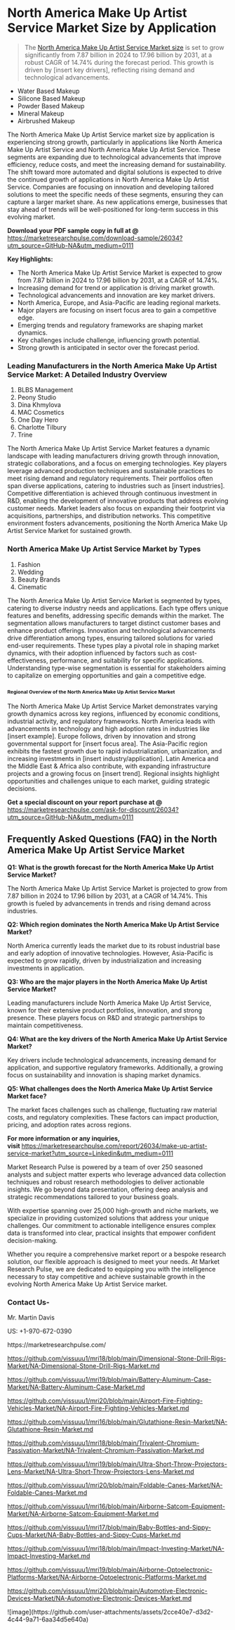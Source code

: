 <h1>North America Make Up Artist Service Market&nbsp;Size by Application</h1><blockquote><p>The <a href="https://marketresearchpulse.com/download-sample/26034?utm_source=GitHub-NA&amp;utm_medium=0111">North America Make Up Artist Service Market size</a> is set to grow significantly from 7.87 billion in 2024 to 17.96 billion by 2031, at a robust CAGR of 14.74% during the forecast period. This growth is driven by [insert key drivers], reflecting rising demand and technological advancements.</p></blockquote><ul><li>Water Based Makeup<li> Silicone Based Makeup<li> Powder Based Makeup<li> Mineral Makeup<li> Airbrushed Makeup</li></ul><p>The North America Make Up Artist Service market size by application is experiencing strong growth, particularly in applications like North America Make Up Artist Service and North America Make Up Artist Service. These segments are expanding due to technological advancements that improve efficiency, reduce costs, and meet the increasing demand for sustainability. The shift toward more automated and digital solutions is expected to drive the continued growth of applications in North America Make Up Artist Service. Companies are focusing on innovation and developing tailored solutions to meet the specific needs of these segments, ensuring they can capture a larger market share. As new applications emerge, businesses that stay ahead of trends will be well-positioned for long-term success in this evolving market.</p><p><strong>Download your PDF sample copy in full at @ </strong><a href="https://marketresearchpulse.com/download-sample/26034?utm_source=GitHub-NA&amp;utm_medium=0111">https://marketresearchpulse.com/download-sample/26034?utm_source=GitHub-NA&amp;utm_medium=0111</a></p><p><strong>Key Highlights: </strong></p><ul><li>The North America Make Up Artist Service Market is expected to grow from 7.87 billion in 2024 to 17.96 billion by 2031, at a CAGR of 14.74%.</li><li>Increasing demand for trend or application is driving market growth.</li><li>Technological advancements and innovation are key market drivers.</li><li>North America, Europe, and Asia-Pacific are leading regional markets.</li><li>Major players are focusing on insert focus area to gain a competitive edge.</li><li>Emerging trends and regulatory frameworks are shaping market dynamics.</li><li>Key challenges include challenge, influencing growth potential.</li><li>Strong growth is anticipated in sector over the forecast period.</li></ul><h3>Leading Manufacturers in the North America Make Up Artist Service Market: A Detailed Industry Overview</h3><ol><li>BLBS Management</li><li>Peony Studio</li><li>Dina Khmylova</li><li>MAC Cosmetics</li><li>One Day Hero</li><li>Charlotte Tilbury</li><li>Trine</li></ol><div class="flex max-w-full flex-col flex-grow"><div class="min-h-8 text-message flex w-full flex-col items-end gap-2 whitespace-normal break-words [.text-message+&amp;]:mt-5" dir="auto" data-message-author-role="assistant" data-message-id="fd8432e4-4910-450d-b182-61b7bfb0a01f" data-message-model-slug="gpt-4o"><div class="flex w-full flex-col gap-1 empty:hidden first:pt-[3px]"><div class="markdown prose w-full break-words dark:prose-invert light"><p>The North America Make Up Artist Service Market features a dynamic landscape with leading manufacturers driving growth through innovation, strategic collaborations, and a focus on emerging technologies. Key players leverage advanced production techniques and sustainable practices to meet rising demand and regulatory requirements. Their portfolios often span diverse applications, catering to industries such as [insert industries]. Competitive differentiation is achieved through continuous investment in R&amp;D, enabling the development of innovative products that address evolving customer needs. Market leaders also focus on expanding their footprint via acquisitions, partnerships, and distribution networks. This competitive environment fosters advancements, positioning the North America Make Up Artist Service Market for sustained growth.</p></div></div></div></div><h3>North America Make Up Artist Service Market by Types</h3><ol><li>Fashion<li> Wedding<li> Beauty Brands<li> Cinematic</li></ol><div class="flex max-w-full flex-col flex-grow"><div class="min-h-8 text-message flex w-full flex-col items-end gap-2 whitespace-normal break-words [.text-message+&amp;]:mt-5" dir="auto" data-message-author-role="assistant" data-message-id="084470be-0bb7-4664-bddf-5156b4f41249" data-message-model-slug="gpt-4o-mini"><div class="flex w-full flex-col gap-1 empty:hidden first:pt-[3px]"><div class="markdown prose w-full break-words dark:prose-invert light"><p>The North America Make Up Artist Service Market is segmented by types, catering to diverse industry needs and applications. Each type offers unique features and benefits, addressing specific demands within the market. The segmentation allows manufacturers to target distinct customer bases and enhance product offerings. Innovation and technological advancements drive differentiation among types, ensuring tailored solutions for varied end-user requirements. These types play a pivotal role in shaping market dynamics, with their adoption influenced by factors such as cost-effectiveness, performance, and suitability for specific applications. Understanding type-wise segmentation is essential for stakeholders aiming to capitalize on emerging opportunities and gain a competitive edge.</p></div></div></div></div><h3><span style="font-size: 11px;">Regional Overview of the North America Make Up Artist Service Market</span></h3><div class="flex max-w-full flex-col flex-grow"><div class="min-h-8 text-message flex w-full flex-col items-end gap-2 whitespace-normal break-words [.text-message+&amp;]:mt-5" dir="auto" data-message-author-role="assistant" data-message-id="e9038762-ce64-4e30-91c9-9bd413514231" data-message-model-slug="gpt-4o-mini"><div class="flex w-full flex-col gap-1 empty:hidden first:pt-[3px]"><div class="markdown prose w-full break-words dark:prose-invert light"><p>The North America Make Up Artist Service Market demonstrates varying growth dynamics across key regions, influenced by economic conditions, industrial activity, and regulatory frameworks. North America leads with advancements in technology and high adoption rates in industries like [insert example]. Europe follows, driven by innovation and strong governmental support for [insert focus area]. The Asia-Pacific region exhibits the fastest growth due to rapid industrialization, urbanization, and increasing investments in [insert industry/application]. Latin America and the Middle East &amp; Africa also contribute, with expanding infrastructure projects and a growing focus on [insert trend]. Regional insights highlight opportunities and challenges unique to each market, guiding strategic decisions.</p></div></div></div></div><p><strong>Get a special discount on your report purchase at @ </strong><a href="https://marketresearchpulse.com/ask-for-discount/26034?utm_source=GitHub-NA&amp;utm_medium=0111">https://marketresearchpulse.com/ask-for-discount/26034?utm_source=GitHub-NA&amp;utm_medium=0111</a></p><h2>Frequently Asked Questions (FAQ) in the North America Make Up Artist Service Market</h2><p><strong>Q1: What is the growth forecast for the North America Make Up Artist Service Market?</strong></p><p>The North America Make Up Artist Service Market is projected to grow from 7.87 billion in 2024 to 17.96 billion by 2031, at a CAGR of 14.74%. This growth is fueled by advancements in trends and rising demand across industries.</p><p><strong>Q2: Which region dominates the North America Make Up Artist Service Market?</strong></p><p>North America currently leads the market due to its robust industrial base and early adoption of innovative technologies. However, Asia-Pacific is expected to grow rapidly, driven by industrialization and increasing investments in application.</p><p><strong>Q3: Who are the major players in the North America Make Up Artist Service Market?</strong></p><p>Leading manufacturers include North America Make Up Artist Service, known for their extensive product portfolios, innovation, and strong presence. These players focus on R&amp;D and strategic partnerships to maintain competitiveness.</p><p><strong>Q4: What are the key drivers of the North America Make Up Artist Service Market?</strong></p><p>Key drivers include technological advancements, increasing demand for application, and supportive regulatory frameworks. Additionally, a growing focus on sustainability and innovation is shaping market dynamics.</p><p><strong>Q5: What challenges does the North America Make Up Artist Service Market face?</strong></p><p>The market faces challenges such as challenge, fluctuating raw material costs, and regulatory complexities. These factors can impact production, pricing, and adoption rates across regions.</p><p><strong>For more information or any inquiries, visit&nbsp;</strong><a href="https://marketresearchpulse.com/report/26034/make-up-artist-service-market?utm_source=Linkedin&utm_medium=0111">https://marketresearchpulse.com/report/26034/make-up-artist-service-market?utm_source=Linkedin&utm_medium=0111</a></p><p>Market Research Pulse is powered by a team of over 250 seasoned analysts and subject matter experts who leverage advanced data collection techniques and robust research methodologies to deliver actionable insights. We go beyond data presentation, offering deep analysis and strategic recommendations tailored to your business goals.</p><p>With expertise spanning over 25,000 high-growth and niche markets, we specialize in providing customized solutions that address your unique challenges. Our commitment to actionable intelligence ensures complex data is transformed into clear, practical insights that empower confident decision-making.</p><p>Whether you require a comprehensive market report or a bespoke research solution, our flexible approach is designed to meet your needs. At Market Research Pulse, we are dedicated to equipping you with the intelligence necessary to stay competitive and achieve sustainable growth in the evolving North America Make Up Artist Service market.</p><h3><strong>Contact Us-</strong></h3><p>Mr. Martin Davis</p><p>US: +1-970-672-0390</p><p>https://marketresearchpulse.com/</p><p><a href="https://github.com/vissuuu1/mri18/blob/main/Dimensional-Stone-Drill-Rigs-Market/NA-Dimensional-Stone-Drill-Rigs-Market.md">https://github.com/vissuuu1/mri18/blob/main/Dimensional-Stone-Drill-Rigs-Market/NA-Dimensional-Stone-Drill-Rigs-Market.md</a></p><p><a href="https://github.com/vissuuu1/mri19/blob/main/Battery-Aluminum-Case-Market/NA-Battery-Aluminum-Case-Market.md">https://github.com/vissuuu1/mri19/blob/main/Battery-Aluminum-Case-Market/NA-Battery-Aluminum-Case-Market.md</a></p><p><a href="https://github.com/vissuuu1/mri20/blob/main/Airport-Fire-Fighting-Vehicles-Market/NA-Airport-Fire-Fighting-Vehicles-Market.md">https://github.com/vissuuu1/mri20/blob/main/Airport-Fire-Fighting-Vehicles-Market/NA-Airport-Fire-Fighting-Vehicles-Market.md</a></p><p><a href="https://github.com/vissuuu1/mri16/blob/main/Glutathione-Resin-Market/NA-Glutathione-Resin-Market.md">https://github.com/vissuuu1/mri16/blob/main/Glutathione-Resin-Market/NA-Glutathione-Resin-Market.md</a></p><p><a href="https://github.com/vissuuu1/mri18/blob/main/Trivalent-Chromium-Passivation-Market/NA-Trivalent-Chromium-Passivation-Market.md">https://github.com/vissuuu1/mri18/blob/main/Trivalent-Chromium-Passivation-Market/NA-Trivalent-Chromium-Passivation-Market.md</a></p><p><a href="https://github.com/vissuuu1/mri19/blob/main/Ultra-Short-Throw-Projectors-Lens-Market/NA-Ultra-Short-Throw-Projectors-Lens-Market.md">https://github.com/vissuuu1/mri19/blob/main/Ultra-Short-Throw-Projectors-Lens-Market/NA-Ultra-Short-Throw-Projectors-Lens-Market.md</a></p><p><a href="https://github.com/vissuuu1/mri20/blob/main/Foldable-Canes-Market/NA-Foldable-Canes-Market.md">https://github.com/vissuuu1/mri20/blob/main/Foldable-Canes-Market/NA-Foldable-Canes-Market.md</a></p><p><a href="https://github.com/vissuuu1/mri16/blob/main/Airborne-Satcom-Equipment-Market/NA-Airborne-Satcom-Equipment-Market.md">https://github.com/vissuuu1/mri16/blob/main/Airborne-Satcom-Equipment-Market/NA-Airborne-Satcom-Equipment-Market.md</a></p><p><a href="https://github.com/vissuuu1/mri17/blob/main/Baby-Bottles-and-Sippy-Cups-Market/NA-Baby-Bottles-and-Sippy-Cups-Market.md">https://github.com/vissuuu1/mri17/blob/main/Baby-Bottles-and-Sippy-Cups-Market/NA-Baby-Bottles-and-Sippy-Cups-Market.md</a></p><p><a href="https://github.com/vissuuu1/mri18/blob/main/Impact-Investing-Market/NA-Impact-Investing-Market.md">https://github.com/vissuuu1/mri18/blob/main/Impact-Investing-Market/NA-Impact-Investing-Market.md</a></p><p><a href="https://github.com/vissuuu1/mri19/blob/main/Airborne-Optoelectronic-Platforms-Market/NA-Airborne-Optoelectronic-Platforms-Market.md">https://github.com/vissuuu1/mri19/blob/main/Airborne-Optoelectronic-Platforms-Market/NA-Airborne-Optoelectronic-Platforms-Market.md</a></p><p><a href="https://github.com/vissuuu1/mri20/blob/main/Automotive-Electronic-Devices-Market/NA-Automotive-Electronic-Devices-Market.md">https://github.com/vissuuu1/mri20/blob/main/Automotive-Electronic-Devices-Market/NA-Automotive-Electronic-Devices-Market.md</a></p>
![image](https://github.com/user-attachments/assets/2cce40e7-d3d2-4c44-9a71-6aa34d5e640a)
